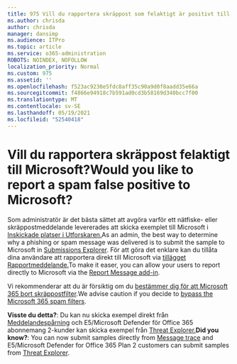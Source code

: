 ```yaml
---
title: 975 Vill du rapportera skräppost som felaktigt är positivt till Microsoft?
ms.author: chrisda
author: chrisda
manager: dansimp
ms.audience: ITPro
ms.topic: article
ms.service: o365-administration
ROBOTS: NOINDEX, NOFOLLOW
localization_priority: Normal
ms.custom: 975
ms.assetid: ''
ms.openlocfilehash: f523ac9230e5fdc8aff35c90a9d0f8aadd35e66a
ms.sourcegitcommit: f4866e94918c7b591ad0cd3b58169d340bcc7f00
ms.translationtype: MT
ms.contentlocale: sv-SE
ms.lasthandoff: 05/19/2021
ms.locfileid: "52540418"
---
```

# <a name="would-you-like-to-report-a-spam-false-positive-to-microsoft"></a><span data-ttu-id="adf64-102">Vill du rapportera skräppost felaktigt till Microsoft?</span><span class="sxs-lookup"><span data-stu-id="adf64-102">Would you like to report a spam false positive to Microsoft?</span></span>

<span data-ttu-id="adf64-103">Som administratör är det bästa sättet att avgöra varför ett nätfiske- eller skräppostmeddelande levererades att skicka exemplet till Microsoft i [Inskickade platser i Utforskaren.](https://protection.office.com/reportsubmission)</span><span class="sxs-lookup"><span data-stu-id="adf64-103">As an admin, the best way to determine why a phishing or spam message was delivered is to submit the sample to Microsoft in [Submissions Explorer](https://protection.office.com/reportsubmission).</span></span> <span data-ttu-id="adf64-104">För att göra det enklare kan du tillåta dina användare att rapportera direkt till Microsoft via [tillägget Rapportmeddelande.](https://appsource.microsoft.com/product/office/WA104381180?src=office&tab=Overview)</span><span class="sxs-lookup"><span data-stu-id="adf64-104">To make it easer, you can allow your users to report directly to Microsoft via the [Report Message add-in](https://appsource.microsoft.com/product/office/WA104381180?src=office&tab=Overview).</span></span>

<span data-ttu-id="adf64-105">Vi rekommenderar att du är försiktig om du [bestämmer dig för att Microsoft 365 bort skräppostfilter](/exchange/troubleshoot/antispam/cautions-against-bypassing-spam-filters).</span><span class="sxs-lookup"><span data-stu-id="adf64-105">We advise caution if you decide to [bypass the Microsoft 365 spam filters](/exchange/troubleshoot/antispam/cautions-against-bypassing-spam-filters).</span></span>

<span data-ttu-id="adf64-106">**Visste du detta?**: Du kan nu skicka exempel direkt från [Meddelandespårning](https://protection.office.com/messagetrace) och E5/Microsoft Defender för Office 365 abonnemang 2-kunder kan skicka exempel från [Threat Explorer.](/microsoft-365/security/office-365-security/threat-explorer)</span><span class="sxs-lookup"><span data-stu-id="adf64-106">**Did you know?**: You can now submit samples directly from [Message trace](https://protection.office.com/messagetrace) and E5/Microsoft Defender for Office 365 Plan 2 customers can submit samples from [Threat Explorer](/microsoft-365/security/office-365-security/threat-explorer).</span></span>
